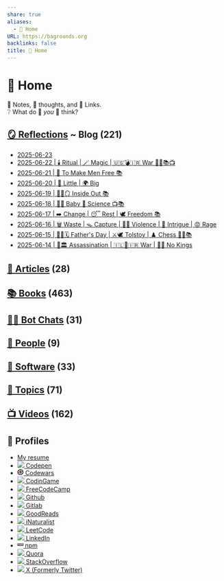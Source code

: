 ```yaml
---
share: true
aliases:
  - 🏡 Home
URL: https://bagrounds.org
backlinks: false
title: 🏡 Home
---
```

# 🏡 Home  
📑 Notes, 💭 thoughts, and 🔗 Links.  
❔ What do 🫵 _you_ 🤔 think?  
  
## [🪞 Reflections](./reflections/index.md) ~ Blog (221)  
- [2025-06-23](./reflections/2025-06-23.md)  
- [2025-06-22 | 🕯️ Ritual | 🪄 Magic | 🇺🇸💣🇮🇷 War 🤖💬📚📺](./reflections/2025-06-22.md)  
- [2025-06-21 | 🐘 To Make Men Free 📚](./reflections/2025-06-21.md)  
- [2025-06-20 | 👶 Little | 🌍 Big](./reflections/2025-06-20.md)  
- [2025-06-19 | 🤱🏼🪞 Inside Out 📚](./reflections/2025-06-19.md)  
- [2025-06-18 | 👶🏼 Baby 🔬 Science 📺📚](./reflections/2025-06-18.md)  
- [2025-06-17 | ➡️ Change | 😴 Rest | 🕊️ Freedom 📚](./reflections/2025-06-17.md)  
- [2025-06-16 | 🗑️ Waste | 🪤 Capture | 👊🏻 Violence | 🥸 Intrigue | 😡 Rage](./reflections/2025-06-16.md)  
- [2025-06-15 | 👨‍👦🗓️ Father's Day | ⚔️🕊️ Tolstoy | ♟️ Chess 🤖💬📚](./reflections/2025-06-15.md)  
- [2025-06-14 | 🎯🏛️ Assassination | 🇮🇱🚀🇮🇷 War | 🚫👑 No Kings](./reflections/2025-06-14.md)  
  
  
## [📄  Articles](./articles/index.md) (28)  
  
## [📚 Books](./books/index.md) (463)  
  
## [🤖💬 Bot Chats](./bot-chats/index.md) (31)  
  
## [👥 People](./people/index.md) (9)  
  
## [💾 Software](./software/index.md) (33)  
  
## [🌌 Topics](./topics/index.md) (71)  
  
## [📺 Videos](./videos/index.md) (162)  
  
## 🔗 Profiles  
- [My resume](./topics/my-resume.md)  
- <a href="http://codepen.io/bagrounds"><img style="height:1em; margin:0;" src="https://simpleicons.org/icons/codepen.svg"/> Codepen</a>  
- <a href="http://www.codewars.com/users/bagrounds"><img style="height:1em; margin:0;" src="https://raw.githubusercontent.com/bagrounds/icons/master/codewars.svg"/> Codewars</a>  
- <a href="https://www.codingame.com/profile/0d172b10ecb72b81c2bb2646e8be9d8a8930706"><img style="height:1em; margin:0;" src="https://simpleicons.org/icons/codingame.svg"/> CodinGame</a>  
- <a href="http://freecodecamp.com/bagrounds"><img style="height:1em; margin:0;" src="https://simpleicons.org/icons/freecodecamp.svg"/> FreeCodeCamp</a>  
- <a href="https://github.com/bagrounds"><img style="height:1em; margin:0;" src="https://simpleicons.org/icons/github.svg"/> Github</a>  
- <a href="http://gitlab.com/bagrounds"><img style="height:1em; margin:0;" src="https://simpleicons.org/icons/gitlab.svg"/> Gitlab</a>  
- <a href="http://goodreads.com/bagrounds"><img style="height:1em; margin:0;" src="https://simpleicons.org/icons/goodreads.svg"/> GoodReads</a>  
- <a href="https://www.inaturalist.org/people/8822063"><img style="height:1em; margin:0;" src="https://static.inaturalist.org/wiki_page_attachments/3154-original.png"/> iNaturalist</a>  
- <a href="https://leetcode.com/u/bagrounds"><img style="height:1em; margin:0;" src="https://simpleicons.org/icons/leetcode.svg"/> LeetCode</a>  
- <a href="https://linkedin.com/in/bagrounds"><img style="height:1em; margin:0;" src="https://simpleicons.org/icons/linkedin.svg"/> LinkedIn</a>  
- <a href="http://www.npmjs.com/~bagrounds"><img style="height:1em; margin:0;" src="https://raw.githubusercontent.com/bagrounds/icons/master/npm.svg"/> npm</a>  
- <a href="https://www.quora.com/profile/Bryan-Grounds"><img style="height:1em; margin:0;" src="https://simpleicons.org/icons/quora.svg"/> Quora</a>  
- <a href="http://stackoverflow.com/users/2081363/bagrounds"><img style="height:1em; margin:0;" src="https://simpleicons.org/icons/stackoverflow.svg"/> StackOverflow</a>  
- <a href="https://twitter.com/bagrounds"><img style="height:1em; margin:0;" src="https://simpleicons.org/icons/x.svg"/> X (Formerly Twitter)</a>  
